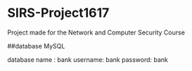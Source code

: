 # SIRS-Project1617
Project made for the Network and Computer Security Course

##database MySQL

database name : bank
username: bank
password: bank

